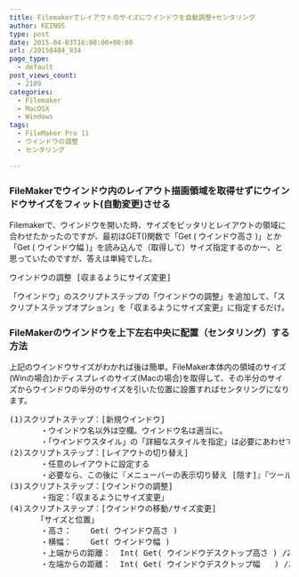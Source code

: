 ```yaml
---
title: Filemakerでレイアウトのサイズにウインドウを自動調整+センタリング
author: KEINOS
type: post
date: 2015-04-03T16:00:00+00:00
url: /20150404_934
page_type:
  - default
post_views_count:
  - 2109
categories:
  - Filemaker
  - MacOSX
  - Windows
tags:
  - FileMaker Pro 11
  - ウインドウの調整
  - センタリング

---
```

<div class="section">
  <h3 id="outline__1">
    FileMakerでウインドウ内のレイアウト描画領域を取得せずにウインドウサイズをフィット(自動変更)させる
  </h3>
  
  <p>
    Filemakerで、ウインドウを開いた時、サイズをピッタリとレイアウトの領域に合わせたかったのですが、最初はGET()関数で「Get ( ウインドウ高さ )」とか「Get ( ウインドウ幅 )」を読み込んで（取得して）サイズ指定するのかー、と思っていたのですが、答えは単純でした。
  </p>
  
  <pre>
ウインドウの調整 [収まるようにサイズ変更]
</pre>
  
  <p>
    「ウインドウ」のスクリプトステップの「ウインドウの調整」を追加して、「スクリプトステップオプション」を「収まるようにサイズ変更」に指定するだけ。
  </p>
  
  <h3 id="outline__2">
    FileMakerのウインドウを上下左右中央に配置（センタリング）する方法
  </h3>
  
  <p>
    上記のウインドウサイズがわかれば後は簡単。FileMaker本体内の領域のサイズ(Winの場合)かディスプレイのサイズ(Macの場合)を取得して、その半分のサイズからウインドウの半分のサイズを引いた位置に設置すればセンタリングになります。
  </p>
  
  <pre>
(1)スクリプトステップ：[新規ウインドウ]
　　　　・ウインドウ名以外は空欄。ウインドウ名は適当に。
　　　　・「ウインドウスタイル」の「詳細なスタイルを指定」は必要にあわせて設定
(2)スクリプトステップ：[レイアウトの切り替え]
　　　　・任意のレイアウトに設定する
　　　　・必要なら、この後に『メニューバーの表示切り替え [隠す]』『ツールバーの表示切り替え [隠す]』のスクリプトステップを追加してもよい。
(3)スクリプトステップ：[ウインドウの調整]
　　　　・指定：「収まるようにサイズ変更」
(4)スクリプトステップ：[ウインドウの移動/サイズ変更]
　　　　「サイズと位置」
　　　　・高さ：    Get( ウインドウ高さ )
　　　　・横幅：    Get( ウインドウ幅 )
　　　　・上端からの距離：  Int( Get( ウインドウデスクトップ高さ ) /2 ) - Int( Get( ウインドウ高さ ) /2 )
　　　　・左端からの距離：  Int( Get( ウインドウデスクトップ幅   ) /2 ) - Int( Get( ウインドウ幅   ) /2 )
</pre>
</div>